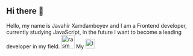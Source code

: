 ## Hi there 👋
Hello, my name is Javahir Xamdamboyev and I am a Frontend developer, currently studying JavaScript, in the future I want to become a leading developer in my field. <img src="https://media0.giphy.com/media/v1.Y2lkPTc5MGI3NjExMTA3dTlycmV2ZHNoNWR3dDBxdGt5ZzZzbjUwOGFjaTJuOXhuZmJzcCZlcD12MV9pbnRlcm5hbF9naWZfYnlfaWQmY3Q9cw/gM5qFksULw54NMWyry/giphy.gif" alt="rasm" width="35px">
My <a href="https://t.me/Xamdamb0yev" style="text-decoration: none;"> <img src="https://upload.wikimedia.org/wikipedia/commons/thumb/8/83/Telegram_2019_Logo.svg/1200px-Telegram_2019_Logo.svg.png" alt="img" width="25px"> </a> 
